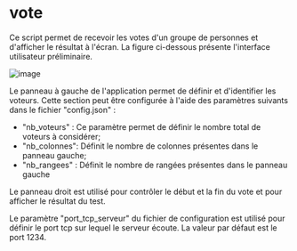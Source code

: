 # vote

Ce script permet de recevoir les votes d'un groupe de personnes et d'afficher le résultat à l'écran. La figure ci-dessous présente l'interface utilisateur préliminaire.

![image](https://github.com/CLJ-Electro/mvote/assets/171524994/655b5935-55b6-4a62-b8e9-fe41adc3e437)

Le panneau à gauche de l'application permet de définir et d'identifier les voteurs. Cette section peut être configurée à l'aide des paramètres suivants dans le fichier "config.json" :
  - "nb_voteurs" : Ce paramètre permet de définir le nombre total de voteurs à considérer;
  - "nb_colonnes": Définit le nombre de colonnes présentes dans le panneau gauche;
  - "nb_rangees" : Définit le nombre de rangées présentes dans le panneau gauche

Le panneau droit est utilisé pour contrôler le début et la fin du vote et pour afficher le résultat du test.

Le paramètre "port_tcp_serveur" du fichier de configuration est utilisé pour définir le port tcp sur lequel le serveur écoute. La valeur par défaut est le port 1234.
